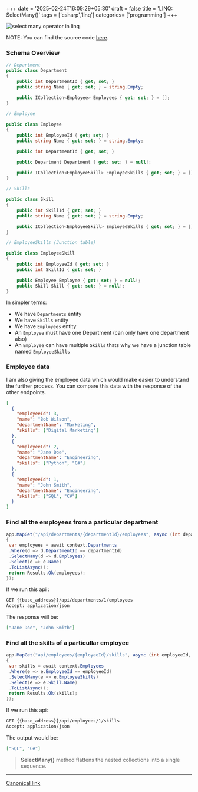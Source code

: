+++
date = '2025-02-24T16:09:29+05:30'
draft = false
title = 'LINQ: SelectMany()'
tags = ['csharp','linq']
categories= ['programming']
+++

![select many operator in linq](/images/1__maTUD1moRoBBMI2xmBV-Q.png)

NOTE: You can find the source code [here](https://github.com/rd003/DotnetPracticeDemos/tree/master/SelectManyDemo/SelectManyDemo "https://github.com/rd003/DotnetPracticeDemos/tree/master/SelectManyDemo/SelectManyDemo").

### Schema Overview

```cs
// Department
public class Department
{
    public int DepartmentId { get; set; }
    public string Name { get; set; } = string.Empty;

    public ICollection<Employee> Employees { get; set; } = [];
}

// Employee

public class Employee
{
    public int EmployeeId { get; set; }
    public string Name { get; set; } = string.Empty;

    public int DepartmentId { get; set; }

    public Department Department { get; set; } = null!;

    public ICollection<EmployeeSkill> EmployeeSkills { get; set; } = [];
}

// Skills

public class Skill
{
    public int SkillId { get; set; }
    public string Name { get; set; } = string.Empty;

    public ICollection<EmployeeSkill> EmployeeSkills { get; set; } = [];
}

// EmployeeSkills (Junction table)

public class EmployeeSkill
{
    public int EmployeeId { get; set; }
    public int SkillId { get; set; }

    public Employee Employee { get; set; } = null!;
    public Skill Skill { get; set; } = null!;
}
```

In simpler terms:

- We have `Departments` entity
- We have `Skills` entity
- We have `Employees` entity
- An `Employee` must have one Department (can only have one department also)
- An `Employee` can have multiple `Skills` thats why we have a junction table named `EmployeeSkills`

### Employee data

I am also giving the employee data which would make easier to understand the further process. You can compare this data with the response of the other endpoints.

```json
[
  {
    "employeeId": 3,
    "name": "Bob Wilson",
    "departmentName": "Marketing",
    "skills": ["Digital Marketing"]
  },
  {
    "employeeId": 2,
    "name": "Jane Doe",
    "departmentName": "Engineering",
    "skills": ["Python", "C#"]
  },
  {
    "employeeId": 1,
    "name": "John Smith",
    "departmentName": "Engineering",
    "skills": ["SQL", "C#"]
  }
]
```

### Find all the employees from a particular department

```cs
app.MapGet("/api/departments/{departmentId}/employees", async (int departmentId, AppDbContext context) =>
{
 var employees = await context.Departments
 .Where(d => d.DepartmentId == departmentId)
 .SelectMany(d => d.Employees)
 .Select(e => e.Name)
 .ToListAsync();
 return Results.Ok(employees);
});
```

If we run this api :

```txt
GET {{base_address}}/api/departments/1/employees
Accept: application/json
```

The response will be:

```json
["Jane Doe", "John Smith"]
```

### Find all the skills of a particullar employee

```cs
app.MapGet("api/employees/{employeeId}/skills", async (int employeeId, AppDbContext context) =>
{
 var skills = await context.Employees
 .Where(e => e.EmployeeId == employeeId)
 .SelectMany(e => e.EmployeeSkills)
 .Select(e => e.Skill.Name)
 .ToListAsync();
 return Results.Ok(skills);
});
```

If we run this api:

```txt
GET {{base_address}}/api/employees/1/skills
Accept: application/json
```

The output would be:

```json
["SQL", "C#"]
```

> **SelectMany()** method flattens the nested collections into a single sequence.

---

[Canonical link](https://medium.com/@ravindradevrani/understanding-linqs-selectmany-method-b5528b62d7c7)
